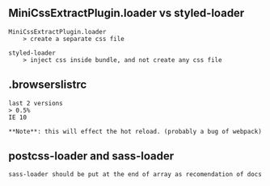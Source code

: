 ## MiniCssExtractPlugin.loader vs styled-loader
    MiniCssExtractPlugin.loader
        > create a separate css file

    styled-loader
        > inject css inside bundle, and not create any css file

## .browserslistrc
    last 2 versions
    > 0.5%
    IE 10

    **Note**: this will effect the hot reload. (probably a bug of webpack)

## postcss-loader and sass-loader
    sass-loader should be put at the end of array as recomendation of docs